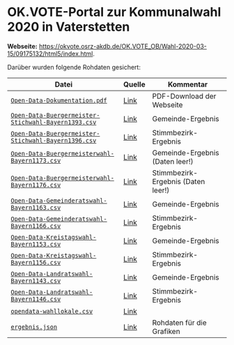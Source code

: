 # OK.VOTE-Portal zur Kommunalwahl 2020 in Vaterstetten

**Webseite:** https://okvote.osrz-akdb.de/OK.VOTE_OB/Wahl-2020-03-15/09175132/html5/index.html.

Darüber wurden folgende Rohdaten gesichert:

|Datei|Quelle|Kommentar
|-|-|-
[`Open-Data-Dokumentation.pdf`](./raw/Open-Data-Dokumentation.pdf)|[Link](https://okvote.osrz-akdb.de/OK.VOTE_OB/Wahl-2020-03-15/09175132/html5/OpenDataInfo.html)|PDF-Download der Webseite
[`Open-Data-Buergermeister-Stichwahl-Bayern1393.csv`](./raw/Open-Data-Buergermeister-Stichwahl-Bayern1393.csv)|[Link](https://okvote.osrz-akdb.de/OK.VOTE_OB/Wahl-2020-03-15/09175132/html5/Open-Data-Buergermeister-Stichwahl-Bayern1393.csv)|Gemeinde-Ergebnis
[`Open-Data-Buergermeister-Stichwahl-Bayern1396.csv`](./raw/Open-Data-Buergermeister-Stichwahl-Bayern1396.csv)|[Link](https://okvote.osrz-akdb.de/OK.VOTE_OB/Wahl-2020-03-15/09175132/html5/Open-Data-Buergermeister-Stichwahl-Bayern1396.csv)|Stimmbezirk-Ergebnis
[`Open-Data-Buergermeisterwahl-Bayern1173.csv`](./raw/Open-Data-Buergermeisterwahl-Bayern1173.csv)|[Link](https://okvote.osrz-akdb.de/OK.VOTE_OB/Wahl-2020-03-15/09175132/html5/Open-Data-Buergermeisterwahl-Bayern1173.csv)|Gemeinde-Ergebnis (Daten leer!)
[`Open-Data-Buergermeisterwahl-Bayern1176.csv`](./raw/Open-Data-Buergermeisterwahl-Bayern1176.csv)|[Link](https://okvote.osrz-akdb.de/OK.VOTE_OB/Wahl-2020-03-15/09175132/html5/Open-Data-Buergermeisterwahl-Bayern1176.csv)|Stimmbezirk-Ergebnis (Daten leer!)
[`Open-Data-Gemeinderatswahl-Bayern1163.csv`](./raw/Open-Data-Gemeinderatswahl-Bayern1163.csv)|[Link](https://okvote.osrz-akdb.de/OK.VOTE_OB/Wahl-2020-03-15/09175132/html5/Open-Data-Gemeinderatswahl-Bayern1163.csv)|Gemeinde-Ergebnis
[`Open-Data-Gemeinderatswahl-Bayern1166.csv`](./raw/Open-Data-Gemeinderatswahl-Bayern1166.csv)|[Link](https://okvote.osrz-akdb.de/OK.VOTE_OB/Wahl-2020-03-15/09175132/html5/Open-Data-Gemeinderatswahl-Bayern1166.csv)|Stimmbezirk-Ergebnis
[`Open-Data-Kreistagswahl-Bayern1153.csv`](./raw/Open-Data-Kreistagswahl-Bayern1153.csv)|[Link](https://okvote.osrz-akdb.de/OK.VOTE_OB/Wahl-2020-03-15/09175132/html5/Open-Data-Kreistagswahl-Bayern1153.csv)|Gemeinde-Ergebnis
[`Open-Data-Kreistagswahl-Bayern1156.csv`](./raw/Open-Data-Kreistagswahl-Bayern1156.csv)|[Link](https://okvote.osrz-akdb.de/OK.VOTE_OB/Wahl-2020-03-15/09175132/html5/Open-Data-Kreistagswahl-Bayern1156.csv)|Stimmbezirk-Ergebnis
[`Open-Data-Landratswahl-Bayern1143.csv`](./raw/Open-Data-Landratswahl-Bayern1143.csv)|[Link](https://okvote.osrz-akdb.de/OK.VOTE_OB/Wahl-2020-03-15/09175132/html5/Open-Data-Landratswahl-Bayern1143.csv)|Gemeinde-Ergebnis
[`Open-Data-Landratswahl-Bayern1146.csv`](./raw/Open-Data-Landratswahl-Bayern1146.csv)|[Link](https://okvote.osrz-akdb.de/OK.VOTE_OB/Wahl-2020-03-15/09175132/html5/Open-Data-Landratswahl-Bayern1146.csv)|Stimmbezirk-Ergebnis
[`opendata-wahllokale.csv`](./raw/opendata-wahllokale.csv)|[Link](https://okvote.osrz-akdb.de/OK.VOTE_OB/Wahl-2020-03-15/09175132/html5/opendata-wahllokale.csv)|
[`ergebnis.json`](./raw/ergebnis.json)|[Link](https://okvote.osrz-akdb.de/OK.VOTE_OB/Wahl-2020-03-15/09175132/ergebnis.json)|Rohdaten für die Grafiken
